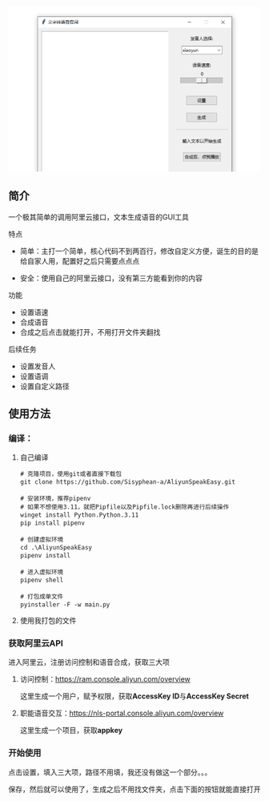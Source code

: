 ![image](./README.assets/image.png)

## 简介

一个极其简单的调用阿里云接口，文本生成语音的GUI工具

特点

- 简单：主打一个简单，核心代码不到两百行，修改自定义方便，诞生的目的是给自家人用，配置好之后只需要点点点

- 安全：使用自己的阿里云接口，没有第三方能看到你的内容

功能

- 设置语速
- 合成语音
- 合成之后点击就能打开，不用打开文件夹翻找

后续任务

- 设置发音人
- 设置语调
- 设置自定义路径

## 使用方法

### 编译：

1. 自己编译

   ```shell
   # 克隆项目，使用git或者直接下载包
   git clone https://github.com/Sisyphean-a/AliyunSpeakEasy.git
   
   # 安装环境，推荐pipenv
   # 如果不想使用3.11，就把Pipfile以及Pipfile.lock删除再进行后续操作
   winget install Python.Python.3.11
   pip install pipenv
   
   # 创建虚拟环境
   cd .\AliyunSpeakEasy
   pipenv install

   # 进入虚拟环境
   pipenv shell
   
   # 打包成单文件
   pyinstaller -F -w main.py
   ```

2. 使用我打包的文件

### 获取阿里云API

进入阿里云，注册访问控制和语音合成，获取三大项

1. 访问控制：https://ram.console.aliyun.com/overview

   这里生成一个用户，赋予权限，获取**AccessKey ID**与**AccessKey Secret**

2. 职能语音交互：https://nls-portal.console.aliyun.com/overview

   这里生成一个项目，获取**appkey**

### 开始使用

点击设置，填入三大项，路径不用填，我还没有做这一个部分。。。

保存，然后就可以使用了，生成之后不用找文件夹，点击下面的按钮就能直接打开